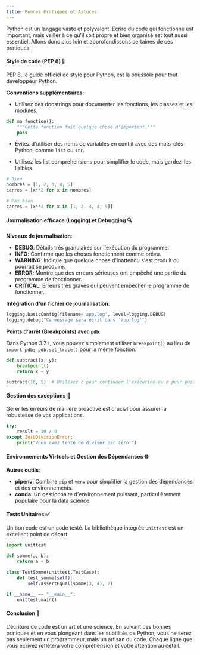 ```yaml
---
title: Bonnes Pratiques et Astuces
---
```


Python est un langage vaste et polyvalent. Écrire du code qui fonctionne est important, mais veiller à ce qu'il soit propre et bien organisé est tout aussi essentiel. Allons donc plus loin et approfondissons certaines de ces pratiques.

#### **Style de code (PEP 8)** 📜

PEP 8, le guide officiel de style pour Python, est la boussole pour tout développeur Python.

**Conventions supplémentaires**:
- Utilisez des docstrings pour documenter les fonctions, les classes et les modules.
  
```python
def ma_fonction():
    """Cette fonction fait quelque chose d'important."""
    pass
```

- Évitez d'utiliser des noms de variables en conflit avec des mots-clés Python, comme `list` ou `str`.
  
- Utilisez les list comprehensions pour simplifier le code, mais gardez-les lisibles.

```python
# Bien
nombres = [1, 2, 3, 4, 5]
carres = [x**2 for x in nombres]

# Pas bien
carres = [x**2 for x in [1, 2, 3, 4, 5]]
```

#### **Journalisation efficace (Logging) et Debugging** 🔍

**Niveaux de journalisation**:

- **DEBUG**: Détails très granulaires sur l'exécution du programme.
- **INFO**: Confirme que les choses fonctionnent comme prévu.
- **WARNING**: Indique que quelque chose d'inattendu s'est produit ou pourrait se produire.
- **ERROR**: Montre que des erreurs sérieuses ont empêché une partie du programme de fonctionner.
- **CRITICAL**: Erreurs très graves qui peuvent empêcher le programme de fonctionner.

**Intégration d'un fichier de journalisation**:

```python
logging.basicConfig(filename='app.log', level=logging.DEBUG)
logging.debug("Ce message sera écrit dans 'app.log'")
```

**Points d'arrêt (Breakpoints) avec `pdb`**:

Dans Python 3.7+, vous pouvez simplement utiliser `breakpoint()` au lieu de `import pdb; pdb.set_trace()` pour la même fonction.

```python
def subtract(x, y):
    breakpoint()
    return x - y

subtract(10, 5)  # Utilisez c pour continuer l'exécution ou n pour passer à la ligne suivante
```

#### **Gestion des exceptions** 🚫

Gérer les erreurs de manière proactive est crucial pour assurer la robustesse de vos applications.

```python
try:
    result = 10 / 0
except ZeroDivisionError:
    print("Vous avez tenté de diviser par zéro!")
```

#### **Environnements Virtuels et Gestion des Dépendances** 🌐

**Autres outils**:

- **pipenv**: Combine `pip` et `venv` pour simplifier la gestion des dépendances et des environnements.
- **conda**: Un gestionnaire d'environnement puissant, particulièrement populaire pour la data science.

#### **Tests Unitaires** ✅

Un bon code est un code testé. La bibliothèque intégrée `unittest` est un excellent point de départ.

```python
import unittest

def somme(a, b):
    return a + b

class TestSomme(unittest.TestCase):
    def test_somme(self):
        self.assertEqual(somme(3, 4), 7)

if __name__ == "__main__":
    unittest.main()
```

#### **Conclusion** 🌟

L'écriture de code est un art et une science. En suivant ces bonnes pratiques et en vous plongeant dans les subtilités de Python, vous ne serez pas seulement un programmeur, mais un artisan du code. Chaque ligne que vous écrivez reflétera votre compréhension et votre attention au détail.